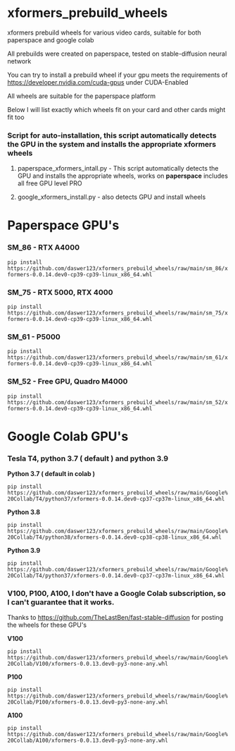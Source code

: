 # xformers_prebuild_wheels
xformers prebuild wheels for various video cards, suitable for both paperspace and google colab

All prebuilds were created on paperspace, tested on stable-diffusion neural network

You can try to install a prebuild wheel if your gpu meets the requirements of https://developer.nvidia.com/cuda-gpus under CUDA-Enabled 

All wheels are suitable for the paperspace platform

Below I will list exactly which wheels fit on your card and other cards might fit too

### Script for auto-installation, this script automatically detects the GPU in the system and installs the appropriate xformers wheels 

1) paperspace_xformers_intall.py - This script automatically detects the GPU and installs the appropriate wheels, works on **paperspace** includes all free GPU level PRO

2) google_xformers_install.py - also detects GPU and install wheels

# Paperspace GPU's

### SM_86 - RTX A4000

`pip install https://github.com/daswer123/xformers_prebuild_wheels/raw/main/sm_86/xformers-0.0.14.dev0-cp39-cp39-linux_x86_64.whl`

### SM_75 - RTX 5000, RTX 4000

`pip install https://github.com/daswer123/xformers_prebuild_wheels/raw/main/sm_75/xformers-0.0.14.dev0-cp39-cp39-linux_x86_64.whl`

### SM_61 - P5000

`pip install https://github.com/daswer123/xformers_prebuild_wheels/raw/main/sm_61/xformers-0.0.14.dev0-cp39-cp39-linux_x86_64.whl`

### SM_52 - Free GPU, Quadro M4000

`pip install https://github.com/daswer123/xformers_prebuild_wheels/raw/main/sm_52/xformers-0.0.14.dev0-cp39-cp39-linux_x86_64.whl`


# Google Colab GPU's

### Tesla T4, python 3.7 ( default ) and python 3.9

**Python 3.7 ( default in colab )**

`pip install https://github.com/daswer123/xformers_prebuild_wheels/raw/main/Google%20Collab/T4/python37/xformers-0.0.14.dev0-cp37-cp37m-linux_x86_64.whl`

**Python 3.8**

`pip install https://github.com/daswer123/xformers_prebuild_wheels/raw/main/Google%20Collab/T4/python38/xformers-0.0.14.dev0-cp38-cp38-linux_x86_64.whl`

**Python 3.9**

`pip install https://github.com/daswer123/xformers_prebuild_wheels/raw/main/Google%20Collab/T4/python37/xformers-0.0.14.dev0-cp37-cp37m-linux_x86_64.whl`

### V100, P100, A100, I don't have a Google Colab subscription, so I can't guarantee that it works.
Thanks to https://github.com/TheLastBen/fast-stable-diffusion for posting the wheels for these GPU's

**V100**

`pip install https://github.com/daswer123/xformers_prebuild_wheels/raw/main/Google%20Collab/V100/xformers-0.0.13.dev0-py3-none-any.whl`

**P100**

`pip install https://github.com/daswer123/xformers_prebuild_wheels/raw/main/Google%20Collab/P100/xformers-0.0.13.dev0-py3-none-any.whl`

**A100**

`pip install https://github.com/daswer123/xformers_prebuild_wheels/raw/main/Google%20Collab/A100/xformers-0.0.13.dev0-py3-none-any.whl`
